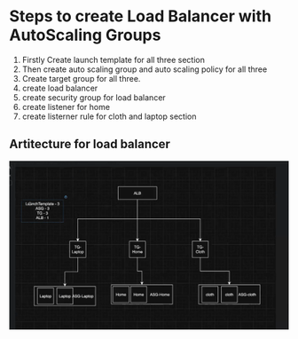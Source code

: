 # Steps to create Load Balancer with AutoScaling Groups

1. Firstly Create launch template for all three section
2. Then create auto scaling group and auto scaling policy for all three
3. Create target group for all three.
4. create load balancer 
5. create security group for load balancer
6. create listener for home 
7. create listerner rule for cloth and laptop section


## Artitecture for load balancer

![alt text](<Screenshot 2025-08-17 174622.png>)